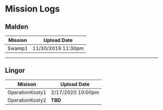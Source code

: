 # Mission Logs

## **Malden**

Mission | Upload Date
--- | ---
Swamp1 | 11/30/2019 11:30pm

---

## **Lingor**

Misison| Upload Date
--- | ---
OperationKosty1 | 2/17/2020 10:00pm
OperationKosty2 | **TBD**
